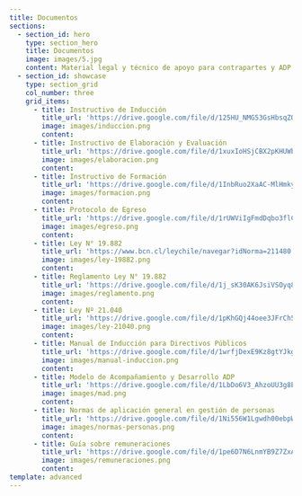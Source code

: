 ```yaml
---
title: Documentos
sections:
  - section_id: hero
    type: section_hero
    title: Documentos
    image: images/5.jpg
    content: Material legal y técnico de apoyo para contrapartes y ADP
  - section_id: showcase
    type: section_grid
    col_number: three
    grid_items:
      - title: Instructivo de Inducción
        title_url: 'https://drive.google.com/file/d/125HU_NMG53GsHbsqZQTJ1Jj8eTzy7W7-/view?usp=sharing'
        image: images/induccion.png
        content: 
      - title: Instructivo de Elaboración y Evaluación
        title_url: 'https://drive.google.com/file/d/1xuxIoHSjCBX2pKHUWbWn3KyLRWCM1O28/view?usp=sharing'
        image: images/elaboracion.png
        content: 
      - title: Instructivo de Formación
        title_url: 'https://drive.google.com/file/d/1InbRuo2XaAC-MlHmky2NlHKvcC4kwCfL/view?usp=sharing'
        image: images/formacion.png
        content: 
      - title: Protocolo de Egreso
        title_url: 'https://drive.google.com/file/d/1rUWViIgFmdDqbo3flCRu9JSy99GY2RiU/view?usp=sharing'
        image: images/egreso.png
        content: 
      - title: Ley N° 19.882
        title_url: 'https://www.bcn.cl/leychile/navegar?idNorma=211480'
        image: images/ley-19882.png
        content: 
      - title: Reglamento Ley N° 19.882
        title_url: 'https://drive.google.com/file/d/1j_sK30AK6JsiVSOyq8cTy6SVtY1bX7ug/view?usp=sharing'
        image: images/reglamento.png
        content: 
      - title: Ley Nº 21.040
        title_url: 'https://drive.google.com/file/d/1pKhGQj44oee3JFrCh5CAYnWKOJT0vM4Q/view?usp=sharing'
        image: images/ley-21040.png
        content: 
      - title: Manual de Inducción para Directivos Públicos
        title_url: 'https://drive.google.com/file/d/1wrfjDexE9Kz8gtYJkg6v7_phK8tdOemz/view?usp=sharing'
        image: images/manual-induccion.png
        content: 
      - title: Modelo de Acompañamiento y Desarrollo ADP
        title_url: 'https://drive.google.com/file/d/1LbDo6V3_AhzoUU3g8E1uS3IpS0pu7FVC/view?usp=sharing'
        image: images/mad.png
        content: 
      - title: Normas de aplicación general en gestión de personas
        title_url: 'https://drive.google.com/file/d/1Ni556W1Lgwdh00ebpWDfqnZN04deMPsh/view?usp=sharing'
        image: images/normas-personas.png
        content: 
      - title: Guía sobre remuneraciones
        title_url: 'https://drive.google.com/file/d/1pe6D7N6LnmYB9Z7ZxAdYhz7y3uZtR0dg/view?usp=sharing'
        image: images/remuneraciones.png
        content: 
template: advanced
---
```

